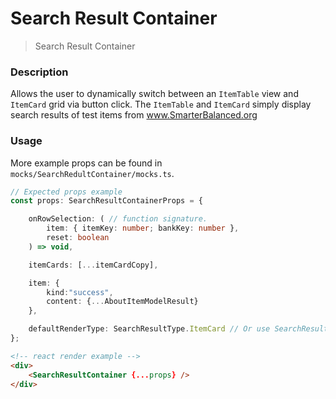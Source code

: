 # Search Result Container
> Search Result Container

### Description
Allows the user to dynamically switch between an ``ItemTable`` view and ``ItemCard`` grid via button click. The ``ItemTable`` and ``ItemCard`` simply display search results of test items from www.SmarterBalanced.org

### Usage
More example props can be found in ``mocks/SearchRedultContainer/mocks.ts``.
```TypeScript
// Expected props example
const props: SearchResultContainerProps = {

    onRowSelection: ( // function signature.
        item: { itemKey: number; bankKey: number },
        reset: boolean
    ) => void,

    itemCards: [...itemCardCopy],

    item: {
        kind:"success",
        content: {...AboutItemModelResult}
    },

    defaultRenderType: SearchResultType.ItemCard // Or use SearchResultType.Table
};
```

```HTML
<!-- react render example -->
<div>
    <SearchResultContainer {...props} />
</div>
```